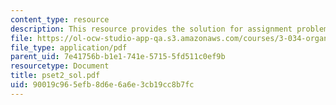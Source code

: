 ```yaml
---
content_type: resource
description: This resource provides the solution for assignment problem set 2.
file: https://ol-ocw-studio-app-qa.s3.amazonaws.com/courses/3-034-organic-biomaterials-chemistry-fall-2005/90019c965efb8d6e6a6e3cb19cc8b7fc_pset2_sol.pdf
file_type: application/pdf
parent_uid: 7e41756b-b1e1-741e-5715-5fd511c0ef9b
resourcetype: Document
title: pset2_sol.pdf
uid: 90019c96-5efb-8d6e-6a6e-3cb19cc8b7fc
---
```

